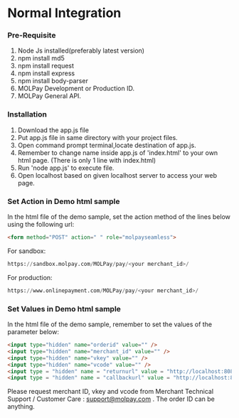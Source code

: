 # Normal Integration

### Pre-Requisite
1. Node Js installed(preferably latest version)
2. npm install md5
3. npm install request
4. npm install express
5. npm install body-parser
6. MOLPay Development or Production ID.
7. MOLPay General API.

### Installation
1. Download the app.js file
2. Put app.js file in same directory with your project files.
3. Open command prompt terminal,locate destination of app.js.
4. Remember to change name inside app.js of 'index.html' to your own html page. (There is only 1 line with index.html)
5. Run 'node app.js' to execute file.
6. Open localhost based on given localhost server to access your web page.

### Set Action in Demo html sample
In the html file of the demo sample, set the action method of the lines below using the following url:
```html
<form method="POST" action=" " role="molpayseamless">
```

For sandbox:
```Python
https://sandbox.molpay.com/MOLPay/pay/<your merchant_id>/
```

For production:
```Python
https://www.onlinepayment.com/MOLPay/pay/<your merchant_id>/
```

### Set Values in Demo html sample
In the html file of the demo sample, remember to set the values of the parameter below:

```html
<input type="hidden" name="orderid" value="" />
<input type="hidden" name="merchant_id" value="" />
<input type="hidden" name="vkey" value="" />
<input type="hidden" name="vcode" value="" />
<input type = "hidden" name = "returnurl" value = "http://localhost:8080/returnurl" />
<input type = "hidden" name = "callbackurl" value = "http://localhost:8080/callbackurl" />
```
Please request merchant ID, vkey and vcode from Merchant Technical Support / Customer Care : support@molpay.com .
The order ID can be anything. 
